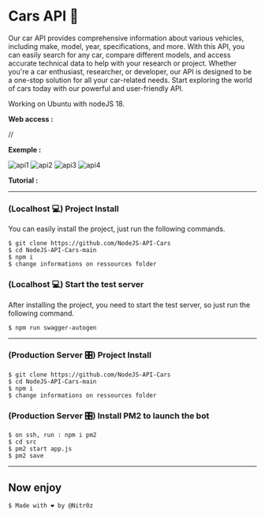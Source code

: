 # Cars API 🦾

Our car API provides comprehensive information about various vehicles, including make, model, year, specifications, and more. With this API, you can easily search for any car, compare different models, and access accurate technical data to help with your research or project. Whether you're a car enthusiast, researcher, or developer, our API is designed to be a one-stop solution for all your car-related needs. Start exploring the world of cars today with our powerful and user-friendly API.

Working on Ubuntu with nodeJS 18.

__Web access :__

//

__Exemple :__

![api1](https://user-images.githubusercontent.com/48621976/216278119-06bffb0d-6abd-4471-8492-be3dac34309a.png)
![api2](https://user-images.githubusercontent.com/48621976/216278168-49767883-b21d-4cf4-97e4-2509f1278763.png)
![api3](https://user-images.githubusercontent.com/48621976/216278194-ac65c40e-52da-4794-93fd-52921061d961.png)
![api4](https://user-images.githubusercontent.com/48621976/216278209-e63378bf-dcd8-4b08-8a92-85c9dd870ad5.png)



__Tutorial :__


 ---

### (Localhost 💻) Project Install 

  You can easily install the project, just run the following commands.

    $ git clone https://github.com/NodeJS-API-Cars
    $ cd NodeJS-API-Cars-main
    $ npm i
    $ change informations on ressources folder


### (Localhost 💻) Start the test server

  After installing the project, you need to start the test server, so just run the following command.

    $ npm run swagger-autogen

---

### (Production Server 🎛️) Project Install

    $ git clone https://github.com/NodeJS-API-Cars
    $ cd NodeJS-API-Cars-main
    $ npm i
    $ change informations on ressources folder
     

### (Production Server 🎛️) Install PM2 to launch the bot 

    $ on ssh, run : npm i pm2
    $ cd src
    $ pm2 start app.js
    $ pm2 save
    
    

---
 
 ## Now enjoy
 
    $ Made with ❤️ by @Nitr0z
 

 
 


